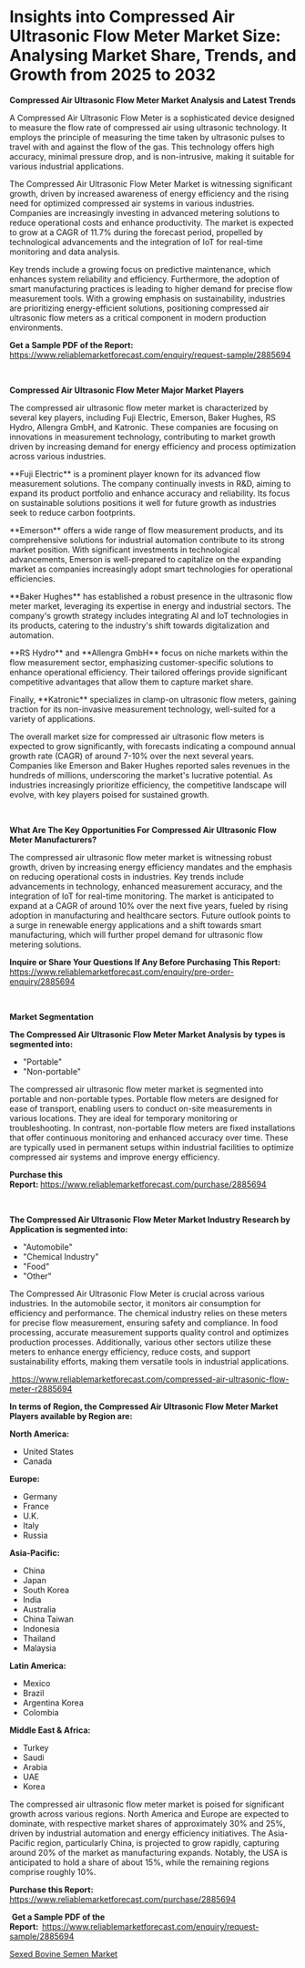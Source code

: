 <p><h1>Insights into Compressed Air Ultrasonic Flow Meter Market Size: Analysing Market Share, Trends, and Growth from 2025 to 2032</h1></p><p><strong>Compressed Air Ultrasonic Flow Meter Market Analysis and Latest Trends</strong></p>
<p><p>A Compressed Air Ultrasonic Flow Meter is a sophisticated device designed to measure the flow rate of compressed air using ultrasonic technology. It employs the principle of measuring the time taken by ultrasonic pulses to travel with and against the flow of the gas. This technology offers high accuracy, minimal pressure drop, and is non-intrusive, making it suitable for various industrial applications.</p><p>The Compressed Air Ultrasonic Flow Meter Market is witnessing significant growth, driven by increased awareness of energy efficiency and the rising need for optimized compressed air systems in various industries. Companies are increasingly investing in advanced metering solutions to reduce operational costs and enhance productivity. The market is expected to grow at a CAGR of 11.7% during the forecast period, propelled by technological advancements and the integration of IoT for real-time monitoring and data analysis.</p><p>Key trends include a growing focus on predictive maintenance, which enhances system reliability and efficiency. Furthermore, the adoption of smart manufacturing practices is leading to higher demand for precise flow measurement tools. With a growing emphasis on sustainability, industries are prioritizing energy-efficient solutions, positioning compressed air ultrasonic flow meters as a critical component in modern production environments.</p></p>
<p><strong>Get a Sample PDF of the Report:&nbsp;</strong> <a href="https://www.reliablemarketforecast.com/enquiry/request-sample/2885694?utm_campaign=2314&utm_medium=2&utm_source=Github&utm_content=ia&utm_term=13032025&utm_id=compressed-air-ultrasonic-flow-meter">https://www.reliablemarketforecast.com/enquiry/request-sample/2885694</a></p>
<p>&nbsp;</p>
<p><strong>Compressed Air Ultrasonic Flow Meter Major Market Players</strong></p>
<p><p>The compressed air ultrasonic flow meter market is characterized by several key players, including Fuji Electric, Emerson, Baker Hughes, RS Hydro, Allengra GmbH, and Katronic. These companies are focusing on innovations in measurement technology, contributing to market growth driven by increasing demand for energy efficiency and process optimization across various industries.</p><p>**Fuji Electric** is a prominent player known for its advanced flow measurement solutions. The company continually invests in R&D, aiming to expand its product portfolio and enhance accuracy and reliability. Its focus on sustainable solutions positions it well for future growth as industries seek to reduce carbon footprints.</p><p>**Emerson** offers a wide range of flow measurement products, and its comprehensive solutions for industrial automation contribute to its strong market position. With significant investments in technological advancements, Emerson is well-prepared to capitalize on the expanding market as companies increasingly adopt smart technologies for operational efficiencies.</p><p>**Baker Hughes** has established a robust presence in the ultrasonic flow meter market, leveraging its expertise in energy and industrial sectors. The company's growth strategy includes integrating AI and IoT technologies in its products, catering to the industry's shift towards digitalization and automation.</p><p>**RS Hydro** and **Allengra GmbH** focus on niche markets within the flow measurement sector, emphasizing customer-specific solutions to enhance operational efficiency. Their tailored offerings provide significant competitive advantages that allow them to capture market share.</p><p>Finally, **Katronic** specializes in clamp-on ultrasonic flow meters, gaining traction for its non-invasive measurement technology, well-suited for a variety of applications.</p><p>The overall market size for compressed air ultrasonic flow meters is expected to grow significantly, with forecasts indicating a compound annual growth rate (CAGR) of around 7-10% over the next several years. Companies like Emerson and Baker Hughes reported sales revenues in the hundreds of millions, underscoring the market's lucrative potential. As industries increasingly prioritize efficiency, the competitive landscape will evolve, with key players poised for sustained growth.</p></p>
<p>&nbsp;</p>
<p><strong>What Are The Key Opportunities For Compressed Air Ultrasonic Flow Meter Manufacturers?</strong></p>
<p><p>The compressed air ultrasonic flow meter market is witnessing robust growth, driven by increasing energy efficiency mandates and the emphasis on reducing operational costs in industries. Key trends include advancements in technology, enhanced measurement accuracy, and the integration of IoT for real-time monitoring. The market is anticipated to expand at a CAGR of around 10% over the next five years, fueled by rising adoption in manufacturing and healthcare sectors. Future outlook points to a surge in renewable energy applications and a shift towards smart manufacturing, which will further propel demand for ultrasonic flow metering solutions.</p></p>
<p><strong>Inquire or Share Your Questions If Any Before Purchasing This Report:</strong> <a href="https://www.reliablemarketforecast.com/enquiry/pre-order-enquiry/2885694?utm_campaign=2314&utm_medium=2&utm_source=Github&utm_content=ia&utm_term=13032025&utm_id=compressed-air-ultrasonic-flow-meter">https://www.reliablemarketforecast.com/enquiry/pre-order-enquiry/2885694</a></p>
<p>&nbsp;</p>
<p><strong>Market Segmentation</strong></p>
<p><strong>The Compressed Air Ultrasonic Flow Meter Market Analysis by types is segmented into:</strong></p>
<p><ul><li>"Portable"</li><li>"Non-portable"</li></ul></p>
<p><p>The compressed air ultrasonic flow meter market is segmented into portable and non-portable types. Portable flow meters are designed for ease of transport, enabling users to conduct on-site measurements in various locations. They are ideal for temporary monitoring or troubleshooting. In contrast, non-portable flow meters are fixed installations that offer continuous monitoring and enhanced accuracy over time. These are typically used in permanent setups within industrial facilities to optimize compressed air systems and improve energy efficiency.</p></p>
<p><strong>Purchase this Report:&nbsp;</strong><a href="https://www.reliablemarketforecast.com/purchase/2885694?utm_campaign=2314&utm_medium=2&utm_source=Github&utm_content=ia&utm_term=13032025&utm_id=compressed-air-ultrasonic-flow-meter">https://www.reliablemarketforecast.com/purchase/2885694</a></p>
<p>&nbsp;</p>
<p><strong>The Compressed Air Ultrasonic Flow Meter Market Industry Research by Application is segmented into:</strong></p>
<p><ul><li>"Automobile"</li><li>"Chemical Industry"</li><li>"Food"</li><li>"Other"</li></ul></p>
<p><p>The Compressed Air Ultrasonic Flow Meter is crucial across various industries. In the automobile sector, it monitors air consumption for efficiency and performance. The chemical industry relies on these meters for precise flow measurement, ensuring safety and compliance. In food processing, accurate measurement supports quality control and optimizes production processes. Additionally, various other sectors utilize these meters to enhance energy efficiency, reduce costs, and support sustainability efforts, making them versatile tools in industrial applications.</p></p>
<p><a href="https://www.reliablemarketforecast.com/compressed-air-ultrasonic-flow-meter-r2885694?utm_campaign=2314&utm_medium=2&utm_source=Github&utm_content=ia&utm_term=13032025&utm_id=compressed-air-ultrasonic-flow-meter">&nbsp;https://www.reliablemarketforecast.com/compressed-air-ultrasonic-flow-meter-r2885694</a></p>
<p><strong>In terms of Region, the Compressed Air Ultrasonic Flow Meter Market Players available by Region are:</strong></p>
<p>
    <p> <strong> North America: </strong>
        <ul>
            <li>United States</li>
            <li>Canada</li>
        </ul>
        </p> 
    <p> <strong> Europe: </strong>
        <ul>
            <li>Germany</li>
            <li>France</li>
            <li>U.K.</li>
            <li>Italy</li>
            <li>Russia</li>
        </ul>
        </p> 
    <p> <strong> Asia-Pacific: </strong>
        <ul>
            <li>China</li>
            <li>Japan</li>
            <li>South Korea</li>
            <li>India</li>
            <li>Australia</li>
            <li>China Taiwan</li>
            <li>Indonesia</li>
            <li>Thailand</li>
            <li>Malaysia</li>
        </ul>
        </p> 
    <p> <strong> Latin America: </strong>
        <ul>
            <li>Mexico</li>
            <li>Brazil</li>
            <li>Argentina Korea</li>
            <li>Colombia</li>
        </ul>
        </p> 
    <p> <strong> Middle East & Africa: </strong>
        <ul>
            <li>Turkey</li>
            <li>Saudi</li>
            <li>Arabia</li>
            <li>UAE</li>
            <li>Korea</li>
        </ul>
    </p>
    </p>
<p><p>The compressed air ultrasonic flow meter market is poised for significant growth across various regions. North America and Europe are expected to dominate, with respective market shares of approximately 30% and 25%, driven by industrial automation and energy efficiency initiatives. The Asia-Pacific region, particularly China, is projected to grow rapidly, capturing around 20% of the market as manufacturing expands. Notably, the USA is anticipated to hold a share of about 15%, while the remaining regions comprise roughly 10%.</p></p>
<p><strong>Purchase this Report: </strong><a href="https://www.reliablemarketforecast.com/purchase/2885694?utm_campaign=2314&utm_medium=2&utm_source=Github&utm_content=ia&utm_term=13032025&utm_id=compressed-air-ultrasonic-flow-meter">https://www.reliablemarketforecast.com/purchase/2885694</a></p>
<p>&nbsp;<strong>Get a Sample PDF of the Report:&nbsp;&nbsp;</strong><a href="https://www.reliablemarketforecast.com/enquiry/request-sample/2885694?utm_campaign=2314&utm_medium=2&utm_source=Github&utm_content=ia&utm_term=13032025&utm_id=compressed-air-ultrasonic-flow-meter">https://www.reliablemarketforecast.com/enquiry/request-sample/2885694</a></p>
<p><strong></strong></p>
<p><p><a href="https://github.com/rileymgdorcas/Market-Research-Report-List-1/blob/main/sexed-bovine-semen-market.md?utm_campaign=2314&utm_medium=2&utm_source=Github&utm_content=ia&utm_term=13032025&utm_id=compressed-air-ultrasonic-flow-meter">Sexed Bovine Semen Market</a></p></p>